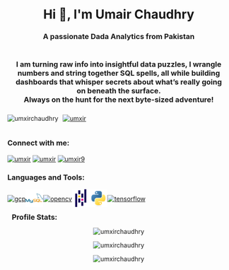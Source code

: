 <h1 align="center">Hi 👋, I'm Umair Chaudhry</h1>
<h3 align="center">A passionate Dada Analytics from Pakistan</h3><br>
<h3 align="center" style="margin: 10px">I am turning raw info into insightful data puzzles, I wrangle numbers and string together SQL spells, all while building dashboards that whisper secrets about what’s really going on beneath the surface.<br>
Always on the hunt for the next byte-sized adventure!</h4>



<div style="display: flex; align-items: center;">
  <p style="display: inline-block; margin-right: 10px;">
    <img src="https://komarev.com/ghpvc/?username=umxirchaudhry&label=Profile%20views&color=0e75b6&style=flat" alt="umxirchaudhry" />
  </p>
  <p style="display: inline-block;">
    <a href="https://twitter.com/umxir" target="blank">
      <img src="https://img.shields.io/twitter/follow/umxir?logo=twitter&style=for-the-badge" alt="umxir" />
    </a>
  </p>
</div>


<h3 align="left">Connect with me:</h3>
<p align="left">
<a href="https://twitter.com/umxir" target="blank"><img align="center" src="https://raw.githubusercontent.com/rahuldkjain/github-profile-readme-generator/master/src/images/icons/Social/twitter.svg" alt="umxir" height="30" width="40" /></a>
<a href="https://linkedin.com/in/umxir" target="blank"><img align="center" src="https://raw.githubusercontent.com/rahuldkjain/github-profile-readme-generator/master/src/images/icons/Social/linked-in-alt.svg" alt="umxir" height="30" width="40" /></a>
<a href="https://kaggle.com/umxir9" target="blank"><img align="center" src="https://raw.githubusercontent.com/rahuldkjain/github-profile-readme-generator/master/src/images/icons/Social/kaggle.svg" alt="umxir9" height="30" width="40" /></a>
</p>


<h3 align="left">Languages and Tools:</h3>

<div style="display: flex; align-items: center;">
  <a href="https://cloud.google.com" target="_blank" rel="noreferrer"> 
    <img src="https://www.vectorlogo.zone/logos/google_cloud/google_cloud-icon.svg" alt="gcp" width="40" height="40"/> 
  </a> 
  <a href="https://www.mysql.com/" target="_blank" rel="noreferrer"> 
    <img src="https://raw.githubusercontent.com/devicons/devicon/master/icons/mysql/mysql-original-wordmark.svg" alt="mysql" width="40" height="40"/> 
  </a> 
 
  <a href="https://opencv.org/" target="_blank" rel="noreferrer"> 
    <img src="https://www.vectorlogo.zone/logos/opencv/opencv-icon.svg" alt="opencv" width="40" height="40"/> 
  </a> 
 
  <a href="https://pandas.pydata.org/" target="_blank" rel="noreferrer"> 
    <img src="https://raw.githubusercontent.com/devicons/devicon/2ae2a900d2f041da66e950e4d48052658d850630/icons/pandas/pandas-original.svg" alt="pandas" width="40" height="40"/> 
  </a> 
 
  <a href="https://www.python.org" target="_blank" rel="noreferrer"> 
    <img src="https://raw.githubusercontent.com/devicons/devicon/master/icons/python/python-original.svg" alt="python" width="40" height="40"/> 
  </a> 
 
  <a href="https://www.tensorflow.org" target="_blank" rel="noreferrer"> 
    <img src="https://www.vectorlogo.zone/logos/tensorflow/tensorflow-icon.svg" alt="tensorflow" width="40" height="40"/> 
  </a> 
</div>


<h3 align="left" style="margin: 10px;">Profile Stats:</h3>

<div style="text-align: center;">
  
  <p><img src="https://github-readme-stats.vercel.app/api/top-langs?username=umxirchaudhry&show_icons=true&locale=en&layout=compact" alt="umxirchaudhry" /></p>
  
  <p><img src="https://github-readme-stats.vercel.app/api?username=umxirchaudhry&show_icons=true&locale=en" alt="umxirchaudhry" /></p>
  
  <p><img src="https://github-readme-streak-stats.herokuapp.com/?user=umxirchaudhry&" alt="umxirchaudhry" /></p>
</div>
